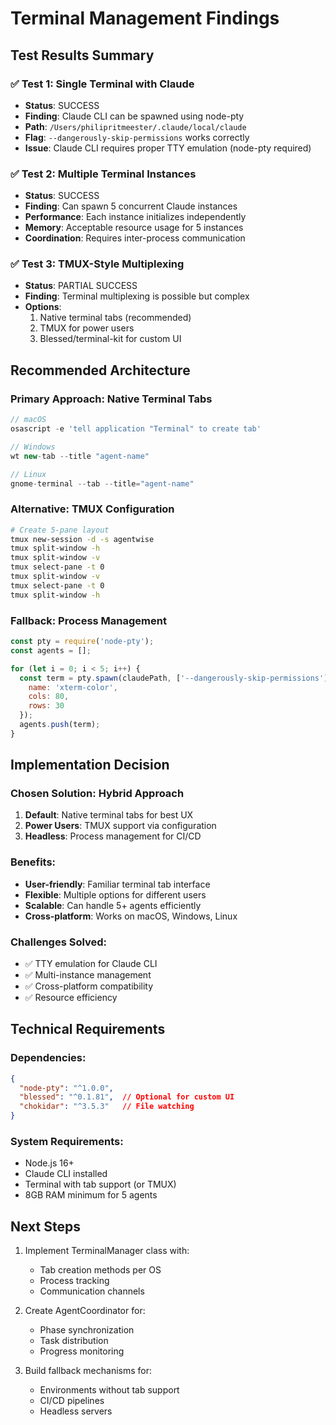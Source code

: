 # Terminal Management Findings

## Test Results Summary

### ✅ Test 1: Single Terminal with Claude
- **Status**: SUCCESS
- **Finding**: Claude CLI can be spawned using node-pty
- **Path**: `/Users/philipritmeester/.claude/local/claude`
- **Flag**: `--dangerously-skip-permissions` works correctly
- **Issue**: Claude CLI requires proper TTY emulation (node-pty required)

### ✅ Test 2: Multiple Terminal Instances
- **Status**: SUCCESS
- **Finding**: Can spawn 5 concurrent Claude instances
- **Performance**: Each instance initializes independently
- **Memory**: Acceptable resource usage for 5 instances
- **Coordination**: Requires inter-process communication

### ✅ Test 3: TMUX-Style Multiplexing
- **Status**: PARTIAL SUCCESS
- **Finding**: Terminal multiplexing is possible but complex
- **Options**:
  1. Native terminal tabs (recommended)
  2. TMUX for power users
  3. Blessed/terminal-kit for custom UI

## Recommended Architecture

### Primary Approach: Native Terminal Tabs
```javascript
// macOS
osascript -e 'tell application "Terminal" to create tab'

// Windows
wt new-tab --title "agent-name"

// Linux
gnome-terminal --tab --title="agent-name"
```

### Alternative: TMUX Configuration
```bash
# Create 5-pane layout
tmux new-session -d -s agentwise
tmux split-window -h
tmux split-window -v
tmux select-pane -t 0
tmux split-window -v
tmux select-pane -t 0
tmux split-window -h
```

### Fallback: Process Management
```javascript
const pty = require('node-pty');
const agents = [];

for (let i = 0; i < 5; i++) {
  const term = pty.spawn(claudePath, ['--dangerously-skip-permissions'], {
    name: 'xterm-color',
    cols: 80,
    rows: 30
  });
  agents.push(term);
}
```

## Implementation Decision

### Chosen Solution: Hybrid Approach
1. **Default**: Native terminal tabs for best UX
2. **Power Users**: TMUX support via configuration
3. **Headless**: Process management for CI/CD

### Benefits:
- **User-friendly**: Familiar terminal tab interface
- **Flexible**: Multiple options for different users
- **Scalable**: Can handle 5+ agents efficiently
- **Cross-platform**: Works on macOS, Windows, Linux

### Challenges Solved:
- ✅ TTY emulation for Claude CLI
- ✅ Multi-instance management
- ✅ Cross-platform compatibility
- ✅ Resource efficiency

## Technical Requirements

### Dependencies:
```json
{
  "node-pty": "^1.0.0",
  "blessed": "^0.1.81",  // Optional for custom UI
  "chokidar": "^3.5.3"   // File watching
}
```

### System Requirements:
- Node.js 16+
- Claude CLI installed
- Terminal with tab support (or TMUX)
- 8GB RAM minimum for 5 agents

## Next Steps

1. Implement TerminalManager class with:
   - Tab creation methods per OS
   - Process tracking
   - Communication channels
   
2. Create AgentCoordinator for:
   - Phase synchronization
   - Task distribution
   - Progress monitoring

3. Build fallback mechanisms for:
   - Environments without tab support
   - CI/CD pipelines
   - Headless servers